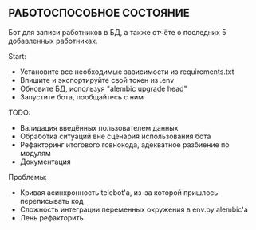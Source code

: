 РАБОТОСПОСОБНОЕ СОСТОЯНИЕ
-
Бот для записи работников в БД, а также отчёте о последних 5 добавленных работниках.

Start:
- Установите все необходимые зависимости из requirements.txt
- Впишите и экспортируйте свой токен из .env
- Обновите БД, используя "alembic upgrade head"
- Запустите бота, пообщайтесь с ним

TODO:
- Валидация введённых пользователем данных
- Обработка ситуаций вне сценария использования бота
- Рефакторинг итогового говнокода, адекватное разбиение по модулям
- Документация

Проблемы:
- Кривая асинхронность telebot'а, из-за которой пришлось переписывать код
- Сложность интеграции переменных окружения в env.py alembic'а
- Лень рефакторить
